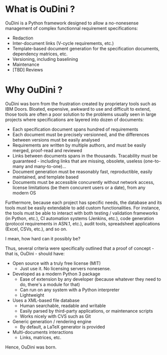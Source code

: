 # What is OuDini ?

OuDini is a Python framework designed to allow a no-nonesense management of complex functionnal requirement specifications:
- Redaction
- Inter-document links (V-cycle requirements, etc.)
- Template-based document generation for the specification documents, dependency matrices, etc.
- Versioning, including baselining
- Maintenance
- [TBD] Reviews

# Why OuDini ? 

OuDini was born from the frustration created by proprietary tools such as IBM Doors. Bloated, expensive, awkward to use and difficult to extend, those tools are often a poor solution to the problems usually seen in large projects where specifications are layered into dozen of documents:
- Each specification document spans hundred of requirements
- Each document must be precisely versionned, and the differences between versions must be easily analysed
- Requirements are written by multiple authors, and must be easily merged, proof-read and reviewed
- Links between documents spans in the thousands. Tracability must be guaranteed - including links that are missing, obsolete, useless (one-to-many and many-to-one)...
- Document generation must be reasonably fast, reproductible, easily maintained, and template based
- Documents must be accessible concurently without network access, license limitations (be them concurent users or a date), from any modern OS

Furthermore, because each project has specific needs, the database and its tools must be easily extendable to add custom functionalities. For instance, the tools must be able to interact with both testing / validation frameworks (in Python, etc.), CI automation systems (Jenkins, etc.), code generation (protocol requirements in ASN.1, etc.), audit tools, spreadsheet applications (Excel, CSVs, etc.), and so on.

I mean, how hard can it possibly be?

Thus, several criteria were specifically outlined that a proof of concept - that is, OuDini - should have:
- Open source with a truly free license (MIT)
  - Just use it. No licensing servers nonesense. 
- Developed as a modern Python 3 package
  - Ease of extension by any developer (because whatever they need to do, there's a module for that)
  - Can run on any system with a Python interpreter
  - Lightweight
- Uses a XML-based file database
  - Human searchable, readable and writable
  - Easily parsed by third-party applications, or maintenance scripts
  - Works nicely with CVS such as Git
- Generic generation / rendering engine
  - By default, a LaTeX generator is provided
- Multi-documents interactions
  - Links, matrices, etc.

Hence, OuDini was born.
